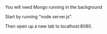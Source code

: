 You will need Mongo running in the background

Start by running "node server.js".

Then open up a new tab to localhost:8080.
